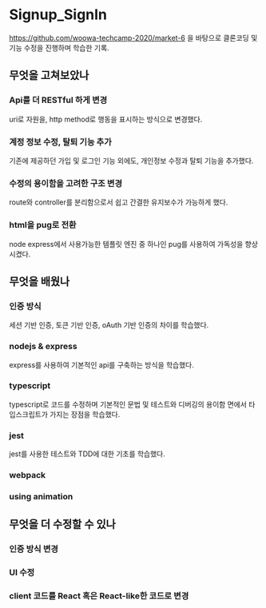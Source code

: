 # Signup_SignIn
https://github.com/woowa-techcamp-2020/market-6 을 바탕으로 클론코딩 및 기능 수정을 진행하며 학습한 기록. 


## 무엇을 고쳐보았나

### Api를 더 RESTful 하게 변경
uri로 자원을, http method로 행동을 표시하는 방식으로 변경했다. 

### 계정 정보 수정, 탈퇴 기능 추가
기존에 제공하던 가입 및 로그인 기능 외에도, 개인정보 수정과 탈퇴 기능을 추가했다. 

### 수정의 용이함을 고려한 구조 변경
route와 controller를 분리함으로서 쉽고 간결한 유지보수가 가능하게 했다. 

### html을 pug로 전환
node express에서 사용가능한 템플릿 엔진 중 하나인 pug를 사용하여 가독성을 향상시켰다.

## 무엇을 배웠나

### 인증 방식
세션 기반 인증, 토큰 기반 인증, oAuth 기반 인증의 차이를 학습했다. 

### nodejs & express
express를 사용하여 기본적인 api를 구축하는 방식을 학습했다. 

### typescript
typescript로 코드를 수정하며 기본적인 문법 및 테스트와 디버깅의 용이함 면에서 타입스크립트가 가지는 장점을 학습했다. 

### jest
jest를 사용한 테스트와 TDD에 대한 기초를 학습했다. 

### webpack

### using animation


## 무엇을 더 수정할 수 있나

### 인증 방식 변경

### UI 수정

### client 코드를 React 혹은 React-like한 코드로 변경




